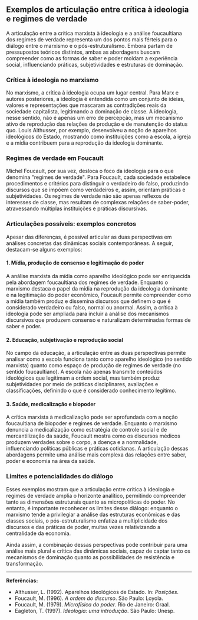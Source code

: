 
## Exemplos de articulação entre crítica à ideologia e regimes de verdade

A articulação entre a crítica marxista à ideologia e a análise foucaultiana dos regimes de verdade representa um dos pontos mais férteis para o diálogo entre o marxismo e o pós-estruturalismo. Embora partam de pressupostos teóricos distintos, ambas as abordagens buscam compreender como as formas de saber e poder moldam a experiência social, influenciando práticas, subjetividades e estruturas de dominação.

### Crítica à ideologia no marxismo

No marxismo, a crítica à ideologia ocupa um lugar central. Para Marx e autores posteriores, a ideologia é entendida como um conjunto de ideias, valores e representações que mascaram as contradições reais da sociedade capitalista, legitimando a dominação de classe. A ideologia, nesse sentido, não é apenas um erro de percepção, mas um mecanismo ativo de reprodução das relações de produção e de manutenção do status quo. Louis Althusser, por exemplo, desenvolveu a noção de aparelhos ideológicos do Estado, mostrando como instituições como a escola, a igreja e a mídia contribuem para a reprodução da ideologia dominante.

### Regimes de verdade em Foucault

Michel Foucault, por sua vez, desloca o foco da ideologia para o que denomina "regimes de verdade". Para Foucault, cada sociedade estabelece procedimentos e critérios para distinguir o verdadeiro do falso, produzindo discursos que se impõem como verdadeiros e, assim, orientam práticas e subjetividades. Os regimes de verdade não são apenas reflexos de interesses de classe, mas resultam de complexas relações de saber-poder, atravessando múltiplas instituições e práticas discursivas.

### Articulações possíveis: exemplos concretos

Apesar das diferenças, é possível articular as duas perspectivas em análises concretas das dinâmicas sociais contemporâneas. A seguir, destacam-se alguns exemplos:

#### 1. Mídia, produção de consenso e legitimação do poder

A análise marxista da mídia como aparelho ideológico pode ser enriquecida pela abordagem foucaultiana dos regimes de verdade. Enquanto o marxismo destaca o papel da mídia na reprodução da ideologia dominante e na legitimação do poder econômico, Foucault permite compreender como a mídia também produz e dissemina discursos que definem o que é considerado verdadeiro ou falso, normal ou anormal. Assim, a crítica à ideologia pode ser ampliada para incluir a análise dos mecanismos discursivos que produzem consenso e naturalizam determinadas formas de saber e poder.

#### 2. Educação, subjetivação e reprodução social

No campo da educação, a articulação entre as duas perspectivas permite analisar como a escola funciona tanto como aparelho ideológico (no sentido marxista) quanto como espaço de produção de regimes de verdade (no sentido foucaultiano). A escola não apenas transmite conteúdos ideológicos que legitimam a ordem social, mas também produz subjetividades por meio de práticas disciplinares, avaliações e classificações, definindo o que é considerado conhecimento legítimo.

#### 3. Saúde, medicalização e biopoder

A crítica marxista à medicalização pode ser aprofundada com a noção foucaultiana de biopoder e regimes de verdade. Enquanto o marxismo denuncia a medicalização como estratégia de controle social e de mercantilização da saúde, Foucault mostra como os discursos médicos produzem verdades sobre o corpo, a doença e a normalidade, influenciando políticas públicas e práticas cotidianas. A articulação dessas abordagens permite uma análise mais complexa das relações entre saber, poder e economia na área da saúde.

### Limites e potencialidades do diálogo

Esses exemplos mostram que a articulação entre crítica à ideologia e regimes de verdade amplia o horizonte analítico, permitindo compreender tanto as dimensões estruturais quanto as micropolíticas do poder. No entanto, é importante reconhecer os limites desse diálogo: enquanto o marxismo tende a privilegiar a análise das estruturas econômicas e das classes sociais, o pós-estruturalismo enfatiza a multiplicidade dos discursos e das práticas de poder, muitas vezes relativizando a centralidade da economia.

Ainda assim, a combinação dessas perspectivas pode contribuir para uma análise mais plural e crítica das dinâmicas sociais, capaz de captar tanto os mecanismos de dominação quanto as possibilidades de resistência e transformação.

---
**Referências:**
- Althusser, L. (1992). Aparelhos ideológicos de Estado. In: *Posições*.
- Foucault, M. (1996). *A ordem do discurso*. São Paulo: Loyola.
- Foucault, M. (1979). *Microfísica do poder*. Rio de Janeiro: Graal.
- Eagleton, T. (1997). *Ideologia: uma introdução*. São Paulo: Unesp.
```

